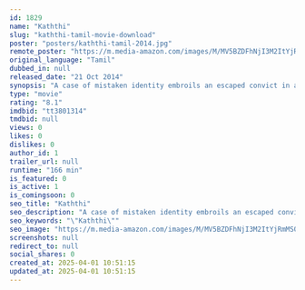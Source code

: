 ```yaml
---
id: 1829
name: "Kaththi"
slug: "kaththi-tamil-movie-download"
poster: "posters/kaththi-tamil-2014.jpg"
remote_poster: "https://m.media-amazon.com/images/M/MV5BZDFhNjI3M2ItYjRmMS00MzQ1LTgzYjktNjg1OGMzN2FkZGM1XkEyXkFqcGc@._V1_SX300.jpg"
original_language: "Tamil"
dubbed_in: null
released_date: "21 Oct 2014"
synopsis: "A case of mistaken identity embroils an escaped convict in a fight against a large corporation intent on seizing a village's land."
type: "movie"
rating: "8.1"
imdbid: "tt3801314"
tmdbid: null
views: 0
likes: 0
dislikes: 0
author_id: 1
trailer_url: null
runtime: "166 min"
is_featured: 0
is_active: 1
is_comingsoon: 0
seo_title: "Kaththi"
seo_description: "A case of mistaken identity embroils an escaped convict in a fight against a large corporation intent on seizing a village's land."
seo_keywords: "\"Kaththi\""
seo_image: "https://m.media-amazon.com/images/M/MV5BZDFhNjI3M2ItYjRmMS00MzQ1LTgzYjktNjg1OGMzN2FkZGM1XkEyXkFqcGc@._V1_SX300.jpg"
screenshots: null
redirect_to: null
social_shares: 0
created_at: 2025-04-01 10:51:15
updated_at: 2025-04-01 10:51:15
---
```


